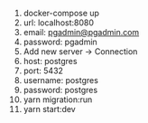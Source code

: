 1. docker-compose up
2. url: localhost:8080
3. email: pgadmin@pgadmin.com
4. password: pgadmin
5. Add new server -> Connection
6. host: postgres
7. port: 5432
8. username: postgres
9. password: postgres
10. yarn migration:run
11. yarn start:dev